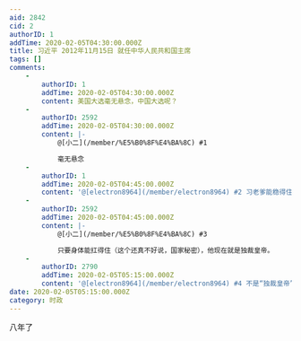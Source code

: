 ```yaml
---
aid: 2842
cid: 2
authorID: 1
addTime: 2020-02-05T04:30:00.000Z
title: 习近平 2012年11月15日 就任中华人民共和国主席
tags: []
comments:
    -
        authorID: 1
        addTime: 2020-02-05T04:30:00.000Z
        content: 美国大选毫无悬念，中国大选呢？
    -
        authorID: 2592
        addTime: 2020-02-05T04:30:00.000Z
        content: |-
            @[小二](/member/%E5%B0%8F%E4%BA%8C) #1

            毫无悬念
    -
        authorID: 1
        addTime: 2020-02-05T04:45:00.000Z
        content: '@[electron8964](/member/electron8964) #2 习老爹能稳得住么？我看很悬。'
    -
        authorID: 2592
        addTime: 2020-02-05T04:45:00.000Z
        content: |-
            @[小二](/member/%E5%B0%8F%E4%BA%8C) #3

            只要身体能扛得住（这个还真不好说，国家秘密），他现在就是独裁皇帝。
    -
        authorID: 2790
        addTime: 2020-02-05T05:15:00.000Z
        content: '@[electron8964](/member/electron8964) #4 不是“独裁皇帝”，至少没如朝鲜金家世袭。'
date: 2020-02-05T05:15:00.000Z
category: 时政
---
```


八年了
